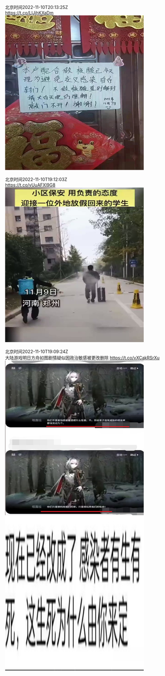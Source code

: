 北京时间2022-11-10T20:13:25Z<br>https://t.co/LlJjhKXaDm<br><img src='/temp/image/2022/o-Month-11/1590679014246871040_0.jpg' width='450' height='500'><br><br>北京时间2022-11-10T19:12:03Z<br>https://t.co/yUuAFXl9G8<br><img src='/temp/video/2022/o-Month-11/p-Day-10/whyyoutouzhele/1590663573222567936_0.jpg' width='450' height='500'><br><br>北京时间2022-11-10T19:09:24Z<br>大陆游戏明日方舟如图剧情疑似因政治敏感被更改删除 https://t.co/vXCakRSrXu<br><img src='/temp/image/2022/o-Month-11/1590662907737436160_0.jpg' width='450' height='500'><img src='/temp/image/2022/o-Month-11/1590662907737436160_1.jpg' width='450' height='500'><br><br>